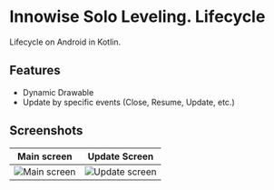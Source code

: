 
# Innowise Solo Leveling. Lifecycle

Lifecycle on Android in Kotlin.
## Features

- Dynamic Drawable
- Update by specific events (Close, Resume, Update, etc.)
## Screenshots
Main screen | Update Screen
:--------:|:-------:
![Main screen](https://i.imgur.com/VuOksB0.png) | ![Update screen](https://i.imgur.com/nYjXubh.png) 
